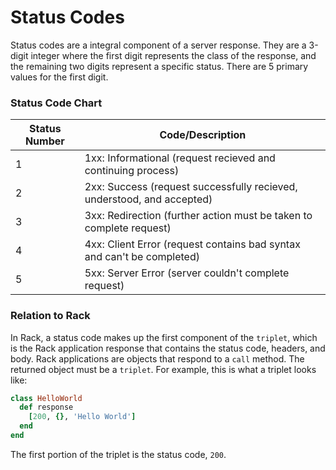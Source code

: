 # Status Codes

Status codes are a integral component of a server response. They are a 3-digit integer where the first digit represents the class of the response, and the remaining two digits represent a specific status. There are 5 primary values for the first digit.

### Status Code Chart
Status Number | Code/Description
--------------|--------------------------
1             | 1xx: Informational (request recieved and continuing process)
2             | 2xx: Success (request successfully recieved, understood, and accepted)
3             | 3xx: Redirection (further action must be taken to complete request)
4             | 4xx: Client Error (request contains bad syntax and can't be completed)
5             | 5xx: Server Error (server couldn't complete request)

### Relation to Rack

In Rack, a status code makes up the first component of the `triplet`, which is the Rack application response that contains the status code, headers, and body. Rack applications are objects that respond to a `call` method. The returned object must be a `triplet`. For example, this is what a triplet looks like:

```ruby
class HelloWorld
  def response
    [200, {}, 'Hello World']
  end
end
```

The first portion of the triplet is the status code, `200`.
